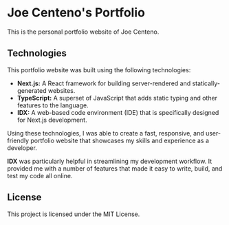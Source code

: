 # Joe Centeno's Portfolio
This is the personal portfolio website of Joe Centeno.

## Technologies
This portfolio website was built using the following technologies:

* **Next.js:** A React framework for building server-rendered and statically-generated websites.
* **TypeScript:** A superset of JavaScript that adds static typing and other features to the language.
* **IDX:** A web-based code environment (IDE) that is specifically designed for Next.js development.

Using these technologies, I was able to create a fast, responsive, and user-friendly portfolio website that showcases my skills and experience as a developer.

**IDX** was particularly helpful in streamlining my development workflow. It provided me with a number of features that made it easy to write, build, and test my code all online.

## License
This project is licensed under the MIT License.
